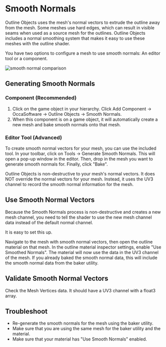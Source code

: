 # Smooth Normals

Outline Objects uses the mesh's normal vectors to extrude the outline away from the mesh. Some meshes use hard edges, which can result in visible seams when used as a source mesh for the outlines. Outline Objects includes a normal smoothing system that makes it easy to use these meshes with the outline shader.

You have two options to configure a mesh to use smooth normals: An editor tool or a component.

![smooth normal comparison](/img/outline-objects/smooth-normals.png)

## Generating Smooth Normals

### Component (Recommended)

1. Click on the game object in your hierarchy. Click Add Component -> OccaSoftware -> Outline Objects -> Smooth Normals.
1. When this component is on a game object, it will automatically create a new mesh and bake smooth normals onto that mesh.

### Editor Tool (Advanced)

To create smooth normal vectors for your mesh, you can use the included tool. In your toolbar, click on Tools -> Generate Smooth Normals. This will open a pop-up window in the editor. Then, drop in the mesh you want to generate smooth normals for. Finally, click "Bake".

Outline Objects is non-destructive to your mesh's normal vectors. It does NOT override the normal vectors for your mesh. Instead, it uses the UV3 channel to record the smooth normal information for the mesh.

## Use Smooth Normal Vectors

Because the Smooth Normals process is non-destructive and creates a new mesh channel, you need to tell the shader to use the new mesh channel data instead of the default normal channel.

It is easy to set this up.

Navigate to the mesh with smooth normal vectors, then open the outline material on that mesh. In the outline material inspector settings, enable "Use Smoothed Normals". The material will now use the data in the UV3 channel of the mesh. If you already baked the smooth normal data, this will include the smooth normal data from the baker utility.

## Validate Smooth Normal Vectors

Check the Mesh Vertices data. It should have a UV3 channel with a float3 array.

## Troubleshoot

- Re-generate the smooth normals for the mesh using the baker utility.
- Make sure that you are using the same mesh for the baker utility and the material.
- Make sure that your material has "Use Smooth Normals" enabled.
